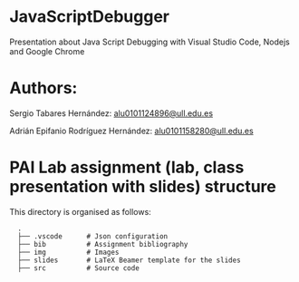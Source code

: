 # JavaScriptDebugger
Presentation about Java Script Debugging with Visual Studio Code, Nodejs and Google Chrome
# Authors:
Sergio Tabares Hernández: alu0101124896@ull.edu.es

Adrián Epifanio Rodríguez Hernández: alu0101158280@ull.edu.es

# PAI Lab assignment (lab, class presentation with slides) structure

This directory is organised as follows:

      .
      ├── .vscode      # Json configuration
      ├── bib          # Assignment bibliography
      ├── img          # Images
      ├── slides       # LaTeX Beamer template for the slides
      ├── src          # Source code

